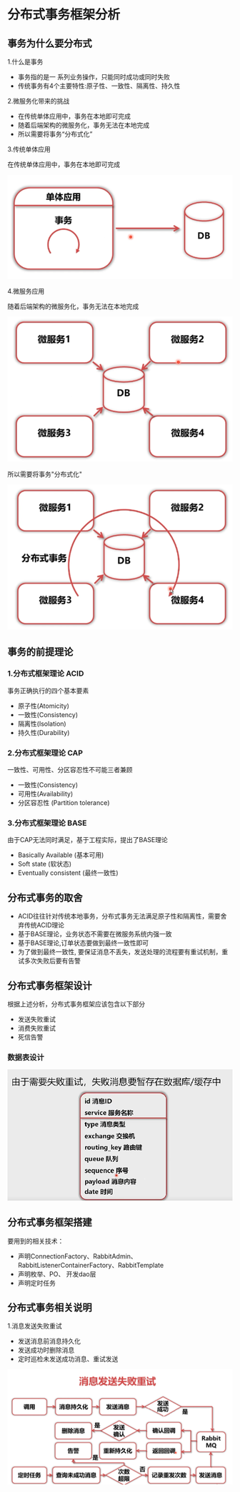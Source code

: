 # 分布式事务框架分析

## 事务为什么要分布式

1.什么是事务

- 事务指的是一 系列业务操作，只能同时成功或同时失败
- 传统事务有4个主要特性:原子性、一致性、隔离性、持久性

2.微服务化带来的挑战

- 在传统单体应用中，事务在本地即可完成
- 随着后端架构的微服务化，事务无法在本地完成
- 所以需要将事务“分布式化”

3.传统单体应用

在传统单体应用中，事务在本地即可完成

![image-20220923101615021](assets/image-20220923101615021.png)

4.微服务应用

随着后端架构的微服务化，事务无法在本地完成

![image-20220923101730491](assets/image-20220923101730491.png)

所以需要将事务"分布式化"

![image-20220923101747945](assets/image-20220923101747945.png)

## 事务的前提理论

### 1.分布式框架理论 ACID

事务正确执行的四个基本要素

- 原子性(Atomicity)
- 一致性(Consistency)
- 隔离性(Isolation)
- 持久性(Durability)

### 2.分布式框架理论 CAP

一致性、可用性、分区容忍性不可能三者兼顾

- 一致性(Consistency)
- 可用性(Availability)
- 分区容忍性 (Partition tolerance)

### 3.分布式框架理论 BASE

由于CAP无法同时满足，基于工程实际，提出了BASE理论

- Basically Available (基本可用)
- Soft state (软状态)
- Eventually consistent (最终一致性)

## 分布式事务的取舍

- ACID往往针对传统本地事务，分布式事务无法满足原子性和隔离性，需要舍弃传统ACID理论
- 基于BASE理论，业务状态不需要在微服务系统内强一致
- 基于BASE理论,订单状态要做到最终一致性即可
- 为了做到最终一致性, 要保证消息不丢失，发送处理的流程要有重试机制，重试多次失败后要有告警

## 分布式事务框架设计

根据上述分析，分布式事务框架应该包含以下部分

- 发送失败重试
- 消费失败重试
- 死信告警

### 数据表设计

![image-20220923102226663](assets/image-20220923102226663.png)

## 分布式事务框架搭建

要用到的相关技术：

- 声明ConnectionFactory、RabbitAdmin、RabbitListenerContainerFactory、RabbitTemplate
- 声明枚举、PO、 开发dao层
- 声明定时任务

## 分布式事务相关说明

1.消息发送失败重试

- 发送消息前消息持久化
- 发送成功时删除消息
- 定时巡检未发送成功消息、重试发送

![image-20220923111103314](assets/image-20220923111103314.png)



